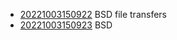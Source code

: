 - [20221003150922](/zet/20221003150922/README.md) BSD file transfers
- [20221003150923](/zet/20221003150923/README.md) BSD
